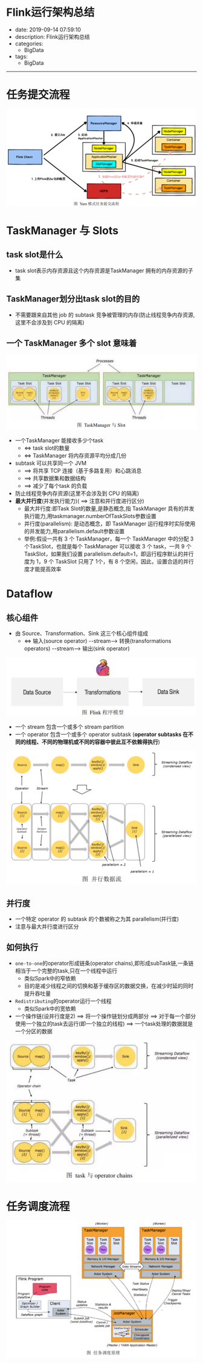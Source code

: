 #   Flink运行架构总结
+ date: 2019-09-14 07:59:10
+ description: Flink运行架构总结
+ categories:
  - BigData
+ tags:
  - BigData
---
#   任务提交流程

![](../images/2019/09/20190903001.png)


#   TaskManager 与 Slots
##  task slot是什么
+   task slot表示内存资源且这个内存资源是TaskManager 拥有的内存资源的子集

##  TaskManager划分出task slot的目的
+   不需要跟来自其他 job 的 subtask 竞争被管理的内存(防止线程竞争内存资源,这里不会涉及到 CPU 的隔离)

##  一个 TaskManager 多个 slot 意味着

![](../images/2019/09/20190903002.png)


+   一个TaskManager 能接收多少个task
    *   <=> task slot的数量
    *   <=> TaskManager 将内存资源平均分成几份
+   subtask 可以共享同一个 JVM
    *   ==> 将共享 TCP 连接（基于多路复用）和心跳消息
    *   ==> 共享数据集和数据结构
    *   ==> 减少了每个task 的负载
+   防止线程竞争内存资源(这里不会涉及到 CPU 的隔离)
+   **最大并行度**(并发执行能力)( ==> 注意和并行度进行区分)
    -   最大并行度:即Task Slot的数量,是静态概念,指 TaskManager 具有的并发执行能力,用taskmanager.numberOfTaskSlots参数设置
    -   并行度(parallelism): 是动态概念，即 TaskManager 运行程序时实际使用的并发能力,用parallelism.default参数设置
    -   举例:假设一共有 3 个 TaskManager，每一个 TaskManager 中的分配 3 个TaskSlot，也就是每个 TaskManager 可以接收 3 个 task，一共 9 个 TaskSlot，如果我们设置 parallelism.default=1，即运行程序默认的并行度为 1，9 个 TaskSlot 只用了 1个，有 8 个空闲，因此，设置合适的并行度才能提高效率

#  Dataflow
##  核心组件
+   由 Source、Transformation、Sink 这三个核心组件组成
    *   <=> 输入(source operator) --stream--> 转换(transformations operators) --stream--> 输出(sink operator)

![](../images/2019/09/20190903003.png)

+   一个 stream 包含一个或多个 stream partition
+   一个 operator 包含一个或多个 operator subtask (**operator subtasks 在不同的线程、不同的物理机或不同的容器中彼此互不依赖得执行**)

![](../images/2019/09/20190903004.png)


##  并行度
+   一个特定 operator 的 subtask 的个数被称之为其 parallelism(并行度)
+   注意与最大并行度进行区分


##  如何执行
*   `one-to-one`的operator形成链条(operator chains),即形成subTask链,一条链相当于一个完整的task,只在一个线程中运行
    -   类似Spark中的窄依赖
    -   目的是减少线程之间的切换和基于缓存区的数据交换，在减少时延的同时提升吞吐量
*   `Redistributing`的operator运行一个线程
    -   类似Spark中的宽依赖
*   一个操作链(设并行度是2) ==> 将一个操作链划分成两部分 ==> 对于每一个部分使用一个独立的task去运行(即一个独立的线程) ==> 一个task处理的数据就是一个分区的数据

![](../images/2019/09/20190903005.png)


#   任务调度流程

![](../images/2019/09/20190903006.png)


